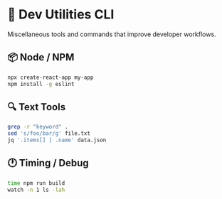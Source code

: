 # 🧪 Dev Utilities CLI

Miscellaneous tools and commands that improve developer workflows.

## 📦 Node / NPM

```bash
npx create-react-app my-app
npm install -g eslint
```

## 🔍 Text Tools

```bash
grep -r "keyword" .
sed 's/foo/bar/g' file.txt
jq '.items[] | .name' data.json
```

## 🕐 Timing / Debug

```bash
time npm run build
watch -n 1 ls -lah
```
